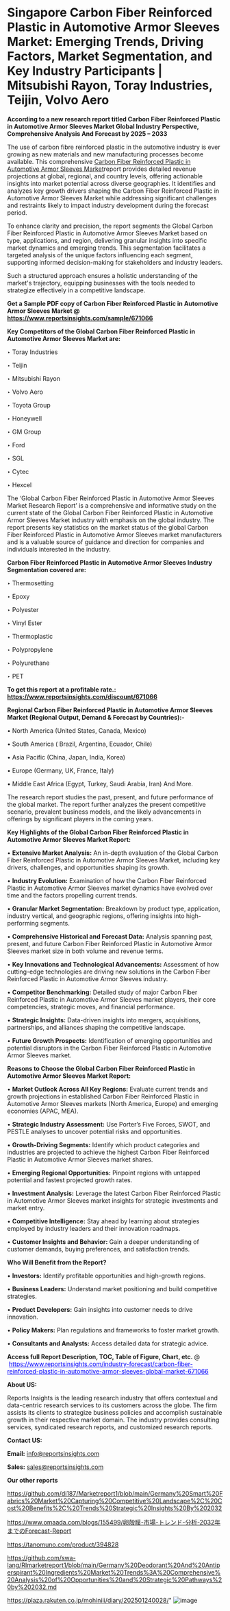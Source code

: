 # Singapore Carbon Fiber Reinforced Plastic in Automotive Armor Sleeves Market: Emerging Trends, Driving Factors, Market Segmentation, and Key Industry Participants | Mitsubishi Rayon, Toray Industries, Teijin, Volvo Aero

<strong>According to a new research report titled Carbon Fiber Reinforced Plastic in Automotive Armor Sleeves Market Global Industry Perspective, Comprehensive Analysis And Forecast by 2025 – 2033</strong>

The use of carbon fibre reinforced plastic in the automotive industry is ever growing as new materials and new manufacturing processes become available. This comprehensive <a href=https://www.reportsinsights.com/sample/671066>Carbon Fiber Reinforced Plastic in Automotive Armor Sleeves Market</a>report provides detailed revenue projections at global, regional, and country levels, offering actionable insights into market potential across diverse geographies. It identifies and analyzes key growth drivers shaping the Carbon Fiber Reinforced Plastic in Automotive Armor Sleeves Market while addressing significant challenges and restraints likely to impact industry development during the forecast period.

To enhance clarity and precision, the report segments the Global Carbon Fiber Reinforced Plastic in Automotive Armor Sleeves Market based on type, applications, and region, delivering granular insights into specific market dynamics and emerging trends. This segmentation facilitates a targeted analysis of the unique factors influencing each segment, supporting informed decision-making for stakeholders and industry leaders.

Such a structured approach ensures a holistic understanding of the market's trajectory, equipping businesses with the tools needed to strategize effectively in a competitive landscape.

<strong>Get a Sample PDF copy of Carbon Fiber Reinforced Plastic in Automotive Armor Sleeves Market </strong><strong>@<a href=https://www.reportsinsights.com/sample/671066 style=color:#0000ff;> https://www.reportsinsights.com/sample/671066</a></strong></font>

<strong>Key Competitors of the Global Carbon Fiber Reinforced Plastic in Automotive Armor Sleeves Market are:</strong>

‣ Toray Industries

‣ Teijin

‣ Mitsubishi Rayon

‣ Volvo Aero

‣ Toyota Group

‣ Honeywell

‣ GM Group

‣ Ford

‣ SGL

‣ Cytec

‣ Hexcel

The ‘Global Carbon Fiber Reinforced Plastic in Automotive Armor Sleeves Market Research Report’ is a comprehensive and informative study on the current state of the Global Carbon Fiber Reinforced Plastic in Automotive Armor Sleeves Market industry with emphasis on the global industry. The report presents key statistics on the market status of the global Carbon Fiber Reinforced Plastic in Automotive Armor Sleeves market manufacturers and is a valuable source of guidance and direction for companies and individuals interested in the industry.

<strong>Carbon Fiber Reinforced Plastic in Automotive Armor Sleeves Industry Segmentation covered are:</strong>

‣ Thermosetting

‣ Epoxy

‣ Polyester

‣ Vinyl Ester

‣ Thermoplastic

‣ Polypropylene

‣ Polyurethane

‣ PET

<strong>To get this report at a profitable rate.: <a href=https://www.reportsinsights.com/discount/671066 style=color:#0000ff;>https://www.reportsinsights.com/discount/671066</a></strong></font>

<strong>Regional Carbon Fiber Reinforced Plastic in Automotive Armor Sleeves Market (Regional Output, Demand &amp; Forecast by Countries):-</strong>

• North America (United States, Canada, Mexico)

• South America ( Brazil, Argentina, Ecuador, Chile)

• Asia Pacific (China, Japan, India, Korea)

• Europe (Germany, UK, France, Italy)

• Middle East Africa (Egypt, Turkey, Saudi Arabia, Iran) And More.

The research report studies the past, present, and future performance of the global market. The report further analyzes the present competitive scenario, prevalent business models, and the likely advancements in offerings by significant players in the coming years.

<strong>Key Highlights of the Global Carbon Fiber Reinforced Plastic in Automotive Armor Sleeves Market Report:</strong>

• <strong>Extensive Market Analysis:</strong> An in-depth evaluation of the Global Carbon Fiber Reinforced Plastic in Automotive Armor Sleeves Market, including key drivers, challenges, and opportunities shaping its growth.

• <strong>Industry Evolution:</strong> Examination of how the Carbon Fiber Reinforced Plastic in Automotive Armor Sleeves market dynamics have evolved over time and the factors propelling current trends.

• <strong>Granular Market Segmentation:</strong> Breakdown by product type, application, industry vertical, and geographic regions, offering insights into high-performing segments.

• <strong>Comprehensive Historical and Forecast Data:</strong> Analysis spanning past, present, and future Carbon Fiber Reinforced Plastic in Automotive Armor Sleeves market size in both volume and revenue terms.

• <strong>Key Innovations and Technological Advancements:</strong> Assessment of how cutting-edge technologies are driving new solutions in the Carbon Fiber Reinforced Plastic in Automotive Armor Sleeves industry.

• <strong>Competitor Benchmarking:</strong> Detailed study of major Carbon Fiber Reinforced Plastic in Automotive Armor Sleeves market players, their core competencies, strategic moves, and financial performance.

• <strong>Strategic Insights:</strong> Data-driven insights into mergers, acquisitions, partnerships, and alliances shaping the competitive landscape.

• <strong>Future Growth Prospects:</strong> Identification of emerging opportunities and potential disruptors in the Carbon Fiber Reinforced Plastic in Automotive Armor Sleeves market.

<strong>Reasons to Choose the Global Carbon Fiber Reinforced Plastic in Automotive Armor Sleeves Market Report:</strong>

• <strong>Market Outlook Across All Key Regions:</strong> Evaluate current trends and growth projections in established Carbon Fiber Reinforced Plastic in Automotive Armor Sleeves markets (North America, Europe) and emerging economies (APAC, MEA).

• <strong>Strategic Industry Assessment:</strong> Use Porter’s Five Forces, SWOT, and PESTLE analyses to uncover potential risks and opportunities.

• <strong>Growth-Driving Segments:</strong> Identify which product categories and industries are projected to achieve the highest Carbon Fiber Reinforced Plastic in Automotive Armor Sleeves market shares.

• <strong>Emerging Regional Opportunities:</strong> Pinpoint regions with untapped potential and fastest projected growth rates.

• <strong>Investment Analysis:</strong> Leverage the latest Carbon Fiber Reinforced Plastic in Automotive Armor Sleeves market insights for strategic investments and market entry.

• <strong>Competitive Intelligence:</strong> Stay ahead by learning about strategies employed by industry leaders and their innovation roadmaps.

• <strong>Customer Insights and Behavior:</strong> Gain a deeper understanding of customer demands, buying preferences, and satisfaction trends.

<strong>Who Will Benefit from the Report?</strong>

• <strong>Investors:</strong> Identify profitable opportunities and high-growth regions.

• <strong>Business Leaders:</strong> Understand market positioning and build competitive strategies.

• <strong>Product Developers:</strong> Gain insights into customer needs to drive innovation.

• <strong>Policy Makers:</strong> Plan regulations and frameworks to foster market growth.

• <strong>Consultants and Analysts:</strong> Access detailed data for strategic advice.
</ul>
<strong>Access full Report Description, TOC, Table of Figure, Chart, etc. </strong>@  <a href=https://www.reportsinsights.com/industry-forecast/carbon-fiber-reinforced-plastic-in-automotive-armor-sleeves-global-market-671066 style=color:#0000ff;>https://www.reportsinsights.com/industry-forecast/carbon-fiber-reinforced-plastic-in-automotive-armor-sleeves-global-market-671066</a></font>

<strong><strong>About US</strong>:</strong>

Reports Insights is the leading research industry that offers contextual and data-centric research services to its customers across the globe. The firm assists its clients to strategize business policies and accomplish sustainable growth in their respective market domain. The industry provides consulting services, syndicated research reports, and customized research reports.

<strong>Contact US:</strong>

<p class=""""><b>Email:</b> <a href=mailto:info@reportsinsights.com>info@reportsinsights.com</a></p>
<p class=""""><b>Sales:</b> <a href=mailto:sales@reportsinsights.com>sales@reportsinsights.com</a></p>

<strong>Our other reports</strong>

<a href=https://github.com/di187/Marketreport1/blob/main/Germany%20Smart%20Fabrics%20Market%20Capturing%20Competitive%20Landscape%2C%20Cost%20Benefits%2C%20Trends%20Strategic%20Insights%20By%202032>https://github.com/di187/Marketreport1/blob/main/Germany%20Smart%20Fabrics%20Market%20Capturing%20Competitive%20Landscape%2C%20Cost%20Benefits%2C%20Trends%20Strategic%20Insights%20By%202032</a>

<a href=https://www.omaada.com/blogs/155499/卵殻膜-市場-トレンド-分析-2032年までのForecast-Report>https://www.omaada.com/blogs/155499/卵殻膜-市場-トレンド-分析-2032年までのForecast-Report</a>

<a href=https://tanomuno.com/product/394828>https://tanomuno.com/product/394828</a>

<a href=https://github.com/swa-lang/RImarketreport1/blob/main/Germany%20Deodorant%20And%20Antiperspirant%20Ingredients%20Market%20Trends%3A%20Comprehensive%20Analysis%20of%20Opportunities%20and%20Strategic%20Pathways%20by%202032.md>https://github.com/swa-lang/RImarketreport1/blob/main/Germany%20Deodorant%20And%20Antiperspirant%20Ingredients%20Market%20Trends%3A%20Comprehensive%20Analysis%20of%20Opportunities%20and%20Strategic%20Pathways%20by%202032.md</a>

<a href=https://plaza.rakuten.co.jp/mohiniii/diary/202501240028/>https://plaza.rakuten.co.jp/mohiniii/diary/202501240028/</a>"
![image](https://github.com/user-attachments/assets/55147426-687b-47f0-9390-449dd04b1721)
